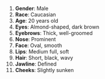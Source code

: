 1. **Gender**: Male
2. **Race**: Caucasian
3. **Age**: 20 years old
4. **Eyes**: Almond-shaped, dark brown
5. **Eyebrows**: Thick, well-groomed
6. **Nose**: Prominent
7. **Face**: Oval, smooth
8. **Lips**: Medium full, soft
9. **Hair**: Short, black, wavy
10. **Jawline**: Defined
11. **Cheeks**: Slightly sunken